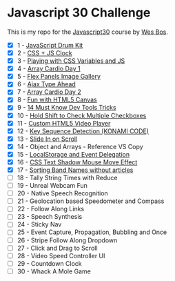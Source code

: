 # Javascript 30 Challenge
This is my repo for the [Javascript30](https://javascript30.com/) course by [Wes Bos](https://github.com/wesbos).

- [x] 1 - [JavaScript Drum Kit](https://github.com/forral/javascript30-challenge/tree/master/01-js-drum-kit)
- [x] 2 - [CSS + JS Clock](https://github.com/forral/javascript30-challenge/tree/master/02-css-js-clock)
- [x] 3 - [Playing with CSS Variables and JS](https://github.com/forral/javascript30-challenge/tree/master/03-playing-css-variables-js)
- [x] 4 - [Array Cardio Day 1](https://github.com/forral/javascript30-challenge/tree/master/04-array-cardio-day-1)
- [x] 5 - [Flex Panels Image Gallery](https://github.com/forral/javascript30-challenge/blob/master/05-flex-panels-image-gallery/index.html)
- [x] 6 - [Ajax Type Ahead](https://github.com/forral/javascript30-challenge/tree/master/06-ajax-type-ahead)
- [x] 7 - [Array Cardio Day 2](https://github.com/forral/javascript30-challenge/tree/master/07-array-cardio-day-2)
- [x] 8 - [Fun with HTML5 Canvas](https://github.com/forral/javascript30-challenge/tree/master/08-fun-with-html5-canvas)
- [x] 9 - [14 Must Know Dev Tools Tricks](https://github.com/forral/javascript30-challenge/tree/master/09-14-must-know-dev-tools-tricks)
- [x] 10 - [Hold Shift to Check Multiple Checkboxes](https://github.com/forral/javascript30-challenge/tree/master/10-hold-shift-to-check-multiple-checkboxes)
- [x] 11 - [Custom HTML5 Video Player](https://github.com/forral/javascript30-challenge/tree/master/11-custom-html5-video-player)
- [x] 12 - [Key Sequence Detection (KONAMI CODE)](https://github.com/forral/javascript30-challenge/tree/master/12-key-sequence-detection)
- [x] 13 - [Slide In on Scroll](https://github.com/forral/javascript30-challenge/tree/master/13-slide-in-on-scroll)
- [x] 14 - Object and Arrays - Reference VS Copy
- [x] 15 - [LocalStorage and Event Delegation](https://github.com/forral/javascript30-challenge/tree/master/15-localstorage-and-event-delegation)
- [x] 16 - [CSS Text Shadow Mouse Move Effect](https://github.com/forral/javascript30-challenge/tree/master/16-mouse-move-shadow)
- [x] 17 - [Sorting Band Names without articles](https://github.com/forral/javascript30-challenge/tree/master/17-sort-without-articles)
- [ ] 18 - Tally String Times with Reduce
- [ ] 19 - Unreal Webcam Fun
- [ ] 20 - Native Speech Recognition
- [ ] 21 - Geolocation based Speedometer and Compass
- [ ] 22 - Follow Along Links
- [ ] 23 - Speech Synthesis
- [ ] 24 - Sticky Nav
- [ ] 25 - Event Capture, Propagation, Bubbling and Once
- [ ] 26 - Stripe Follow Along Dropdown
- [ ] 27 - Click and Drag to Scroll
- [ ] 28 - Video Speed Controller UI
- [ ] 29 - Countdown Clock
- [ ] 30 - Whack A Mole Game